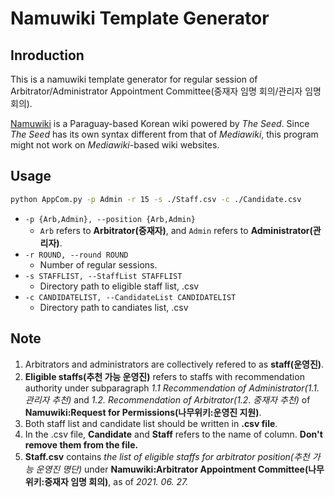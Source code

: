# Namuwiki Template Generator
## Inroduction

This is a namuwiki template generator for regular session of Arbitrator/Administrator Appointment Committee(중재자 임명 회의/관리자 임명 회의).

[Namuwiki](https://en.wikipedia.org/wiki/Namuwiki) is a Paraguay-based Korean wiki powered by *The Seed*. Since *The Seed* has its own syntax different from that of *Mediawiki*, this program might not work on *Mediawiki*-based wiki websites.

## Usage
``` sh
python AppCom.py -p Admin -r 15 -s ./Staff.csv -c ./Candidate.csv
```

* ```-p {Arb,Admin}, --position {Arb,Admin}```
    * ```Arb``` refers to **Arbitrator(중재자)**, and ```Admin``` refers to **Administrator(관리자)**.
* ```-r ROUND, --round ROUND```
    * Number of regular sessions.
* ```-s STAFFLIST, --StaffList STAFFLIST```
    * Directory path to eligible staff list, .csv
* ```-c CANDIDATELIST, --CandidateList CANDIDATELIST```
    * Directory path to candiates list, .csv

## Note
1. Arbitrators and administrators are collectively refered to as **staff(운영진)**.
2. **Eligible staffs(추천 가능 운영진)** refers to staffs with recommendation authority under subparagraph *1.1 Recommendation of Administrator(1.1. 관리자 추천)* and *1.2. Recommendation of Arbitrator(1.2. 중재자 추천)* of **Namuwiki:Request for Permissions(나무위키:운영진 지원)**.
3. Both staff list and candidate list should be written in **.csv file**.
4. In the .csv file, **Candidate** and **Staff** refers to the name of column. **Don't remove them from the file.**
5. **Staff.csv** contains *the list of eligible staffs for arbitrator position(추천 가능 운영진 명단)* under **Namuwiki:Arbitrator Appointment Committee(나무위키:중재자 임명 회의)**, as of *2021. 06. 27.*